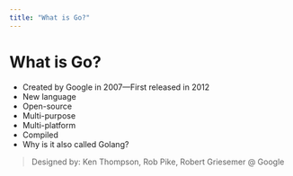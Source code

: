 ```yaml
---
title: "What is Go?"
---
```


# What is Go?

- Created by Google in 2007—First released in 2012
- New language
- Open-source
- Multi-purpose
- Multi-platform
- Compiled
- Why is it also called Golang?

> Designed by: Ken Thompson, Rob Pike, Robert Griesemer @ Google